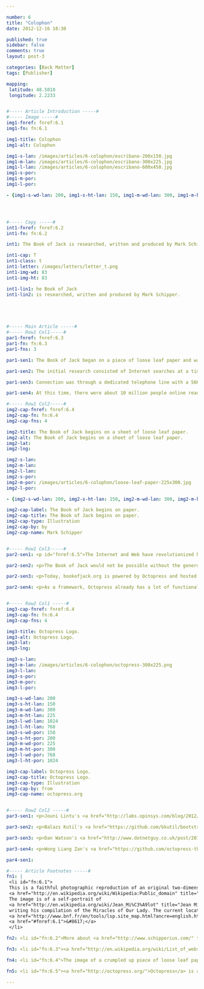 ```yaml
---

number: 6
title: "Colophon"
date: 2012-12-16 18:30

published: true
sidebar: false
comments: true
layout: post-3

categories: [Back Matter]
tags: [Publisher]

mapping:
 latitude: 48.5010
 longitude: 2.2233


#----- Article Introduction -----#
#----- Image -----#
img1-fnref: fnref:6.1
img1-fn: fn:6.1

img1-title: Colophon
img1-alt: Colophon

img1-s-lan: /images/articles/6-colophon/escribano-200x150.jpg
img1-m-lan: /images/articles/6-colophon/escribano-300x225.jpg
img1-l-lan: /images/articles/6-colophon/escribano-600x450.jpg
img1-s-por:
img1-m-por:	
img1-l-por:

- {img1-s-wd-lan: 200, img1-s-ht-lan: 150, img1-m-wd-lan: 300, img1-m-ht-lan: 225, img1-l-wd-lan: 1024, img1-l-ht-lan: 768, img1-s-wd-por: 150, img1-s-ht-por: 200, img1-m-wd-por: 225, img1-m-ht-por: 300, img1-l-wd-por: 768, img1-l-ht-por: 1024}




#----- Copy -----#
int1-fnref: fnref:6.2
int1-fn: fn:6.2

int1: The Book of Jack is researched, written and produced by Mark Schipper.

int1-cap: T
int1-class: t
int1-letter: /images/letters/letter_t.png
int1-img-wd: 83
int1-img-ht: 83

int1-lin1: he Book of Jack
int1-lin2: is researched, written and produced by Mark Schipper.





#----- Main Article -----#
#----- Row1 Col1-----#
par1-fnref: fnref:6.3
par1-fn: fn:6.3
par1-fns: 3

par1-sen1: The Book of Jack began on a piece of loose leaf paper and was initially conceived to be a ‘Coffee Table’ book, filled with imagery and supporting text.

par1-sen2: The initial research consisted of Internet searches at a time (back in 1994) when the Web was still in its infancy. This was 6 years before Google came to prominence and almost ten years before Wikipedia contained more than 250,000 English articles.

par1-sen3: Connection was through a dedicated telephone line with a 56K dial-up modem, providing speeds no faster than 56 kbits/sec.

par1-sen4: At this time, there were about 10 million people online reading through about 10,000 websites worldwide!

#----- Row1 Col2-----#
img2-cap-fnref: fnref:6.4
img2-cap-fn: fn:6.4
img2-cap-fns: 4

img2-title: The Book of Jack begins on a sheet of loose leaf paper.
img2-alt: The Book of Jack begins on a sheet of loose leaf paper.
img2-lat:
img2-lng:

img2-s-lan:
img2-m-lan: 
img2-l-lan:
img2-s-por:
img2-m-por: /images/articles/6-colophon/loose-leaf-paper-225x300.jpg
img2-l-por:

- {img2-s-wd-lan: 200, img2-s-ht-lan: 150, img2-m-wd-lan: 300, img2-m-ht-lan: 225, img2-l-wd-lan: 1024, img2-l-ht-lan: 768, img2-s-wd-por: 150, img2-s-ht-por: 200, img2-m-wd-por: 225, img2-m-ht-por: 300, img2-l-wd-por: 768, img2-l-ht-por: 1024}

img2-cap-label: The Book of Jack begins on paper.
img2-cap-title: The Book of Jack begins on paper.
img2-cap-type: Illustration
img2-cap-by: by
img2-cap-name: Mark Schipper


#----- Row1 Col3-----#
par2-sen1: <p id="fnref:6.5">The Internet and Web have revolutionized how information is shared.</p>

par2-sen2: <p>The Book of Jack would not be possible without the generosity of a large number of people.</p>

par2-sen3: <p>Today, bookofjack.org is powered by Octopress and hosted by Heroku.<sup class="footnote"><a href="#fn:6.5">5</a></sup></p>

par2-sen4: <p>As a framework, Octopress already has a lot of functionality out-of-the-box, so I didn't have to build everything from scratch, but I have added a number of customizations.</p>


#----- Row2 Col1 -----#
img3-cap-fnref: fnref:6.4
img3-cap-fn: fn:6.4
img3-cap-fns: 4

img3-title: Octopress Logo.
img3-alt: Octopress Logo.
img3-lat:
img3-lng:

img3-s-lan:
img3-m-lan: /images/articles/6-colophon/octopress-300x225.png
img3-l-lan:
img3-s-por:
img3-m-por: 
img3-l-por:

img3-s-wd-lan: 200
img3-s-ht-lan: 150
img3-m-wd-lan: 300
img3-m-ht-lan: 225
img3-l-wd-lan: 1024
img3-l-ht-lan: 768
img3-s-wd-por: 150
img3-s-ht-por: 200
img3-m-wd-por: 225
img3-m-ht-por: 300
img3-l-wd-por: 768
img3-l-ht-por: 1024

img3-cap-label: Octopress Logo.
img3-cap-title: Octopress Logo.
img3-cap-type: Illustration
img3-cap-by: from
img3-cap-name: octopress.org


#----- Row2 Col2 -----#
par3-sen1: <p>Jouni Lintu's <a href="http://labs.opinsys.com/blog/2012/11/02/hello-labs-and-how-to-use-livereload-with-octopress/">Notify</a> plugin is used to automatically reload these pages as I am writing them, saving me a few keystrokes and some time.</p>

par3-sen2: <p>Balazs Kutil's <a href="https://github.com/bkutil/bootstrap-theme">Twitter Bootstrap</a> theme is used for layout and styling.</p>

par3-sen3: <p>Dan Watson's <a href="http://www.dotnetguy.co.uk/post/2012/06/25/octopress-category-list-plugin/">Category List</a> plugin is used to create the 'Table of Contents'.</p><p>I created a tag list plugin to create the 'Related Articles' feature.</p>

par3-sen4: <p>Wong Liang Zan's <a href="https://github.com/octopress-themes/popular-posts">Popular Posts</a> plugin is used to generate the 'Popular Articles'.</p>

par4-sen1: 

#----- Article Footnotes -----#
fn1: |
 <li id="fn:6.1">
 This is a faithful photographic reproduction of an original two-dimensional work of art. Both the work of art and the photograph are in the 
 <a href="http://en.wikipedia.org/wiki/Wikipedia:Public_domain" title="Public Domain">public domain</a>. 
 The image is of a self-portrait of 
 <a href="http://en.wikipedia.org/wiki/Jean_Mi%C3%A9lot" title="Jean Miélot">Jean Miélot</a> 
 writing his compilation of the Miracles of Our Lady. The current location of this work of art is the 
 <a href="http://www.bnf.fr/en/tools/lsp.site_map.html?ancre=english.htm" title="Bibliothèque Nationale de France">Bibliothèque Nationale de France</a>. 
 <a href="#fnref:6.1">&#8617;</a>
 </li>

fn2: <li id="fn:6.2">More about <a href="http://www.schipperius.com/" title="schipperius">schipperius</a>. <a href="#fnref:4.2">&#8617;</a></li>

fn3: <li id="fn:6.3"><a href="http://en.wikipedia.org/wiki/List_of_websites_founded_before_1995" title="Websites Before 1995">Websites Before 1995</a>. <a href="#fnref:6.3">&#8617;</a></li>

fn4: <li id="fn:6.4">The image of a crumpled up piece of loose leaf paper is from <a href="http://cliffski.deviantart.com/art/Crumpled-Looseleaf-Paper-105822312">Tyler White</a>. The text is an approximate reproduction of the original scribbled notes I made on that fateful day in '94. <a href="#fnref:6.4">&#8617;</a></li>

fn5: <li id="fn:6.5"><a href="http://octopress.org/">Octopress</a> is a blogging framework designed by Brandon Mathis. <a href= "http://www.heroku.com/">Heroku</a> is a cloud platform as a service (PaaS). <a href="#fnref:6.5">&#8617;</a></li>

---
```


